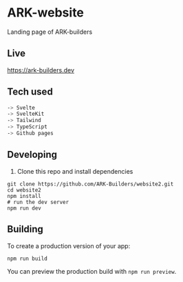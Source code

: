 # ARK-website

Landing page of ARK-builders

## Live

https://ark-builders.dev

## Tech used

```bash
-> Svelte
-> SvelteKit
-> Tailwind
-> TypeScript
-> Github pages
```

## Developing

1. Clone this repo and install dependencies

```
git clone https://github.com/ARK-Builders/website2.git
cd website2
npm install
# run the dev server
npm run dev

```

## Building

To create a production version of your app:

```bash
npm run build
```

You can preview the production build with `npm run preview`.
